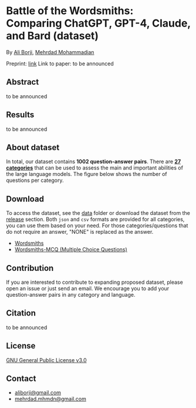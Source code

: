 # Battle of the Wordsmiths: Comparing ChatGPT, GPT-4, Claude, and Bard (dataset)

By [Ali Borji](https://scholar.google.com/citations?hl=en&user=7jTNT1IAAAAJ&view_op=list_works&sortby=pubdate), [Mehrdad Mohammadian](https://scholar.google.com/citations?user=oVnfWYQAAAAJ&hl=en&authuser=1)

Preprint: [link](https://papers.ssrn.com/sol3/papers.cfm?abstract_id=4476855)
Link to paper: to be announced 

## Abstract
to be announced 

## Results
to be announced 


## About dataset
In total, our dataset contains **1002 question-answer pairs**. There are [**27 categories**](https://github.com/mehrdad-dev/Battle-of-the-Wordsmiths/blob/main/CATEGORIES.md) that can be used to assess the main and important abilities of the large language models. The figure below shows the number of questions per category.

## Download
To access the dataset, see the [data](https://github.com/mehrdad-dev/Battle-of-the-Wordsmiths/tree/main/data) folder or download the dataset from the [release](https://github.com/mehrdad-dev/Battle-of-the-Wordsmiths/releases) section. Both ``json`` and ``csv`` formats are provided for all categories, you can use them based on your need. For those categories/questions that do not require an answer, "NONE" is replaced as the answer.

- [Wordsmiths](https://github.com/mehrdad-dev/Battle-of-the-Wordsmiths/tree/main/data/Wordsmiths)
- [Wordsmiths-MCQ (Multiple Choice Questions)](https://github.com/mehrdad-dev/Battle-of-the-Wordsmiths/tree/main/data/Wordsmiths-MCQ)

## Contribution
If you are interested to contribute to expanding proposed dataset, please open an issue or just send an email. We encourage you to add your question-answer pairs in any category and language.

## Citation
to be announced 

## License 
[GNU General Public License v3.0](https://github.com/mehrdad-dev/Battle-of-the-Wordsmiths/blob/main/LICENSE)

## Contact 

- aliborji@gmail.com
- mehrdad.mhmdn@gmail.com


